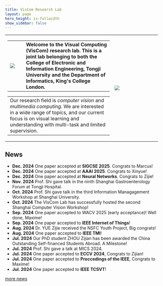 ```yaml
---
title: VisCom Research Lab
layout: page
hero_height: is-fullwidth
show_sidebar: false
---
```


<Body>
    <table>
        <tr>
            <td>
                <table>
                    <tr>
                      <td width="15%"><img src="img/logo.jpg"></td>
                      <td width="80%">
                              <div>
                                          <B>Welcome to the Visual Computing (VisCom) research lab. This is a joint lab belonging to both the College of Electronic and Information Engineering, Tongji University and the Department of Informatics, King's College London. </B>
                              </div>
                      </td>
                    </tr>
                </table>
                <table>
                    <tr>
                        <td width="100%">
                          <div>
                              Our research field is <i>computer vision</i> and <i>multimedia computing</i>.
                              We are interested in a wide range of topics, and our current focus is on
                              visual learning and understanding with multi-task and limited supervision.
                          </div>
                          </td>
                    </tr>
                </table>
            </td>
            <td width="30%">
                  <img src="img/groupPhoto0.jpg">
            </td>
        </tr>
    </table>

</Body>


## News

- **Dec. 2024** One paper accepted at <B>SIGCSE 2025</B>. Congrats to Marcus!  
- **Dec. 2024** One paper accepted at <B>AAAI 2025</B>. Congrats to Xinyue!  
- **Dec. 2024** One paper accepted at <B>Neural Networks</B>. Congrats to Zijie!  
- **Nov. 2024** Prof. Shi gave talk in the ninth Shanghai Gastroenterology Forum at Tongji Hospital. 
- **Oct. 2024** Prof. Shi gave talk in the third Information Managagement Workshop at Shanghai University.
- **Oct. 2024** The VisCom Lab has successfully hosted the second Shanghai Computer Vision Workshop!
- **Sep. 2024** One paper accepted to WACV 2025 (early acceptance)! Well done, Maxime!
- **Sep. 2024** One paper accepted to <B>IEEE Internet of Things</B>!
- **Aug. 2024** Dr. YUE Zijie received the NSFC Youth Project, Big congrats!
- **Aug. 2024** One paper accepted to <B>IEEE TMI</B>!
- **Jul. 2024** Our PhD student ZHOU Zijian has been awarded the China Outstanding Self-financed Students Abroad. A Milestone! 
- **Jul. 2024** Prof. Shi gave a talk at MICS 2024.  
- **Jul. 2024** One paper accepted to <B>ECCV 2024</B>, Congrats to Zijian! 
- **Jul. 2024** One paper accepted to <B>Proccedings of the IEEE</B>, Congrats to Maxime! 
- **Jul. 2024** One paper accepted to <B>IEEE TCSVT</B>! 

[more news](/news/)
